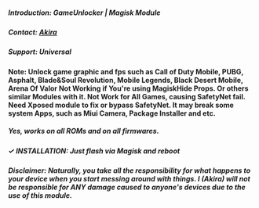 ##### Introduction: GameUnlocker | Magisk Module

##### Contact: [Akira](https://t.me/AkiraRelease)

##### Support: Universal

#### Note: Unlock game graphic and fps such as Call of Duty Mobile, PUBG, Asphalt, Blade&Soul Revolution, Mobile Legends, Black Desert Mobile, Arena Of Valor Not Working if You're using MagiskHide Props. Or others similar Modules with it. Not Work for All Games, causing SafetyNet fail. Need Xposed module to fix or bypass SafetyNet. It may break some system Apps, such as Miui Camera, Package Installer and etc.

##### Yes, works on all ROMs and on all firmwares.

##### ✓ INSTALLATION: Just flash via Magisk and reboot

##### Disclaimer: Naturally, you take all the responsibility for what happens to your device when you start messing around with things. I (Akira) will not be responsible for ANY damage caused to anyone's devices due to the use of this module.
